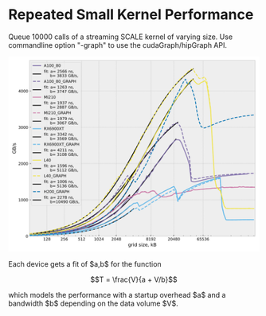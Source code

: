 # Repeated Small Kernel Performance

Queue 10000 calls of a streaming SCALE kernel of varying size. Use commandline option "-graph" to use the cudaGraph/hipGraph API. 

![latency plot](gpu-small-kernels/repeated-stream.svg)


Each device gets a fit of \$a,b\$ for the function

$$T = \frac{V}{a + V/b}$$

which models the performance with a startup overhead \$a\$ and a bandwidth \$b\$ depending on the data volume \$V\$.
